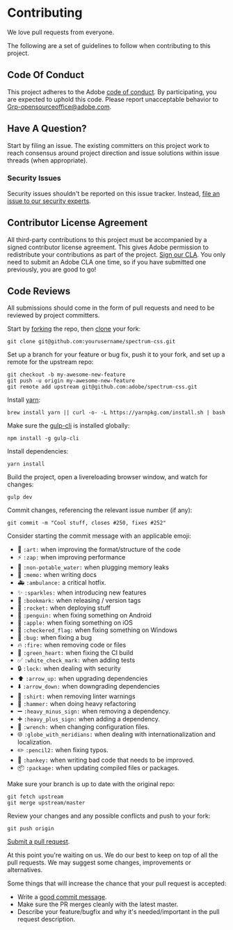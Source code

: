 # Contributing

We love pull requests from everyone.

The following are a set of guidelines to follow when contributing to this project.

## Code Of Conduct

This project adheres to the Adobe [code of conduct](CODE_OF_CONDUCT.md). By participating,
you are expected to uphold this code. Please report unacceptable behavior to
[Grp-opensourceoffice@adobe.com](mailto:Grp-opensourceoffice@adobe.com).

## Have A Question?

Start by filing an issue. The existing committers on this project work to reach
consensus around project direction and issue solutions within issue threads
(when appropriate).

### Security Issues

Security issues shouldn't be reported on this issue tracker. Instead, [file an issue to our security experts](https://helpx.adobe.com/security/alertus.html).

## Contributor License Agreement

All third-party contributions to this project must be accompanied by a signed contributor
license agreement. This gives Adobe permission to redistribute your contributions
as part of the project. [Sign our CLA](http://opensource.adobe.com/cla.html). You
only need to submit an Adobe CLA one time, so if you have submitted one previously,
you are good to go!

## Code Reviews

All submissions should come in the form of pull requests and need to be reviewed
by project committers.

Start by [forking](https://help.github.com/articles/fork-a-repo/) the repo, then [clone](https://help.github.com/articles/cloning-a-repository/) your fork:

```
git clone git@github.com:yourusername/spectrum-css.git
```

Set up a branch for your feature or bug fix, push it to your fork, and set up a remote for the upstream repo:

```
git checkout -b my-awesome-new-feature
git push -u origin my-awesome-new-feature
git remote add upstream git@github.com:adobe/spectrum-css.git
```

Install [yarn](https://yarnpkg.com/en/docs/install#mac-stable):

```
brew install yarn || curl -o- -L https://yarnpkg.com/install.sh | bash
```

Make sure the [gulp-cli](https://github.com/gulpjs/gulp-cli) is installed globally:

```
npm install -g gulp-cli
```

Install dependencies:

```
yarn install
```

Build the project, open a livereloading browser window, and watch for changes:

```
gulp dev
```

Commit changes, referencing the relevant issue number (if any):

```
git commit -m "Cool stuff, closes #250, fixes #252"
```

Consider starting the commit message with an applicable emoji:

* :art: `:art:` when improving the format/structure of the code
* :zap: `:zap:` when improving performance
* :non-potable_water: `:non-potable_water:` when plugging memory leaks
* :memo: `:memo:` when writing docs
* :ambulance: `:ambulance:` a critical hotfix.
* :sparkles: `:sparkles:` when introducing new features
* :bookmark: `:bookmark:` when releasing / version tags
* :rocket: `:rocket:` when deploying stuff
* :penguin: `:penguin:` when fixing something on Android
* :apple: `:apple:` when fixing something on iOS
* :checkered_flag: `:checkered_flag:` when fixing something on Windows
* :bug: `:bug:` when fixing a bug
* :fire: `:fire:` when removing code or files
* :green_heart: `:green_heart:` when fixing the CI build
* :white_check_mark: `:white_check_mark:` when adding tests
* :lock: `:lock:` when dealing with security
* :arrow_up: `:arrow_up:` when upgrading dependencies
* :arrow_down: `:arrow_down:` when downgrading dependencies
* :shirt: `:shirt:` when removing linter warnings
* :hammer: `:hammer:` when doing heavy refactoring
* :heavy_minus_sign: `:heavy_minus_sign:` when removing a dependency.
* :heavy_plus_sign: `:heavy_plus_sign:` when adding a dependency.
* :wrench: `:wrench:` when changing configuration files.
* :globe_with_meridians: `:globe_with_meridians:` when dealing with internationalization and localization.
* :pencil2: `:pencil2:` when fixing typos.
* :hankey: `:hankey:` when writing bad code that needs to be improved.
* :package: `:package:` when updating compiled files or packages.

Make sure your branch is up to date with the original repo:

```
git fetch upstream
git merge upstream/master
```

Review your changes and any possible conflicts and push to your fork:

```
git push origin
```

[Submit a pull request](https://help.github.com/articles/creating-a-pull-request/).

At this point you're waiting on us. We do our best to keep on top of all the pull requests. We may suggest some changes, improvements or alternatives.

Some things that will increase the chance that your pull request is accepted:

- Write a [good commit message](http://chris.beams.io/posts/git-commit/).
- Make sure the PR merges cleanly with the latest master.
- Describe your feature/bugfix and why it's needed/important in the pull request description.
